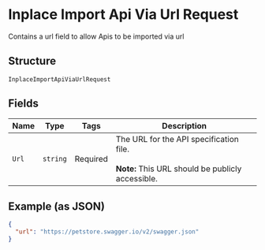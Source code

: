 
# Inplace Import Api Via Url Request

Contains a url field to allow Apis to be imported via url

## Structure

`InplaceImportApiViaUrlRequest`

## Fields

| Name | Type | Tags | Description |
|  --- | --- | --- | --- |
| `Url` | `string` | Required | The URL for the API specification file.<br><br>**Note:** This URL should be publicly accessible. |

## Example (as JSON)

```json
{
  "url": "https://petstore.swagger.io/v2/swagger.json"
}
```

